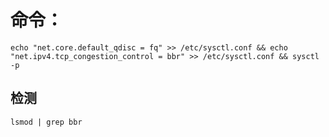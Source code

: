 # 命令：
`echo "net.core.default_qdisc = fq" >> /etc/sysctl.conf && echo "net.ipv4.tcp_congestion_control = bbr" >> /etc/sysctl.conf && sysctl -p`

## 检测
`lsmod | grep bbr`
